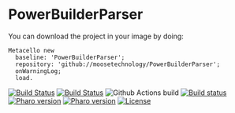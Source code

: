 # PowerBuilderParser

You can download the project in your image by doing:

```smalltalk
Metacello new
  baseline: 'PowerBuilderParser';
  repository: 'github://moosetechnology/PowerBuilderParser';
  onWarningLog;
  load.
```

[![Build Status](https://travis-ci.com/moosetechnology/PowerBuilderParser.svg?branch=main)](https://travis-ci.com/moosetechnology/PowerBuilderParser)
[![Build Status](https://ci.inria.fr/pharo-contribution/job/PowerbuilderParser/badge/icon)](https://ci.inria.fr/pharo-contribution/job/PowerbuilderParser/)
![Github Actions build](https://github.com/moosetechnology/PowerBuilderParser/workflows/Github%20Actions%20build/badge.svg)
[![Build status](https://ci.appveyor.com/api/projects/status/iti37dom43xyyeat/branch/main?svg=true)](https://ci.appveyor.com/project/mahugnon/powerbuilderparser-w39n3/branch/main)
[![Pharo version](https://img.shields.io/badge/Pharo-7.0-%23aac9ff.svg)](https://pharo.org/download)
[![Pharo version](https://img.shields.io/badge/Pharo-8.0-%23aac9ff.svg)](https://pharo.org/download)
[![License](https://img.shields.io/badge/license-MIT-blue.svg)](https://github.com/moosetechnology/PowerBuilderParser/blob/master/LICENSE)


